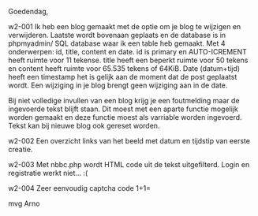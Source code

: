 Goedendag,

w2-001
Ik heb een blog gemaakt met de optie om je blog te wijzigen en verwijderen.
Laatste wordt bovenaan geplaats en de database is in phpmyadmin/ SQL database waar ik een table heb gemaakt.
Met 4 onderwerpen: id, title, content en date. id is primary en AUTO-ICREMENT heeft ruimte voor 11 tekense.
title heeft een beperkt ruimte voor 50 tekens en content heeft ruimte voor 65.535 tekens of 64KiB.
Date (datum+tijd) heeft een timestamp het is gelijk aan de moment dat de post geplaatst wordt.
Een wijziging in je blog brengt geen wijziging aan in de date.

Bij niet volledige invullen van een blog krijg je een foutmelding maar de ingevoerde tekst blijft staan.
Dit moest met een aparte functie mogelijk worden gemaakt en deze functie moest als varriable worden ingevoerd.
Tekst kan bij nieuwe blog ook gereset worden.

w2-002
Een overzicht links van het beeld met datum en tijdstip van eerste creatie.

w2-003
Met nbbc.php wordt HTML code uit de tekst uitgefilterd.
Login en registratie werkt niet... :(

w2-004
Zeer eenvoudig captcha code 1+1=


mvg
Arno




